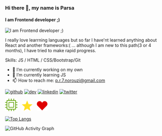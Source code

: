 ### Hi there 👋, my name is Parsa
#### I am Frontend developer ;)
![I am Frontend developer ;)]([https://arturssmirnovs.github.io/github-profile-readme-generator/images/banner.png](https://github.com/funnypar/funnypar/blob/main/images.jpeg))

I really love learrning languages but so far I have'nt learned anything about React and another frameworks:( ...  although I am new to this path(3 or 4 months), I have tried to make rapid progress. 

Skills: JS / HTML / CSS/Bootstrap/Git

- 🔭 I’m currently working on my own 
- 🌱 I’m currently learning JS 
- 📫 How to reach me: p.r.7.norouzi@gmail.com 


[<img src='https://cdn.jsdelivr.net/npm/simple-icons@3.0.1/icons/github.svg' alt='github' height='40'>](https://github.com/funnypar)  [<img src='https://cdn.jsdelivr.net/npm/simple-icons@3.0.1/icons/dev-dot-to.svg' alt='dev' height='40'>](https://dev.to/mopano)  [<img src='https://cdn.jsdelivr.net/npm/simple-icons@3.0.1/icons/linkedin.svg' alt='linkedin' height='40'>](https://www.linkedin.com/in/MohammadParsaNorouzi/)  [<img src='https://cdn.jsdelivr.net/npm/simple-icons@3.0.1/icons/twitter.svg' alt='twitter' height='40'>](https://twitter.com/Mpnorouzi1)  

<a href='https://docs.github.com/en/developers'><img src='https://raw.githubusercontent.com/acervenky/animated-github-badges/master/assets/devbadge.gif' width='40' height='40'></a> <a href='https://stars.github.com/'><img src='https://raw.githubusercontent.com/acervenky/animated-github-badges/master/assets/starbadge.gif' width='35' height='35'></a> <a href='https://docs.github.com/en/github/supporting-the-open-source-community-with-github-sponsors'><img src='https://raw.githubusercontent.com/acervenky/animated-github-badges/master/assets/sponsorbadge.gif' width='35' height='35'></a> 

[![Top Langs](https://github-readme-stats.vercel.app/api/top-langs/?username=funnypar)](https://github.com/anuraghazra/github-readme-stats)

![GitHub Activity Graph](https://activity-graph.herokuapp.com/graph?username=funnypar)  



